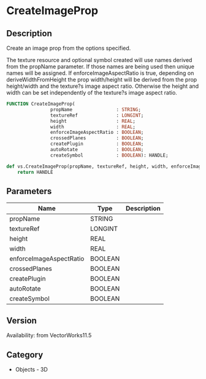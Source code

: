 # CreateImageProp

## Description
Create an image prop from the options specified.  

The texture resource and optional symbol created will use names derived from the propName parameter.  If those names are being used then unique names will be assigned.  If enforceImageAspectRatio is true, depending on deriveWidthFromHeight the prop width/height will be derived from the prop height/width and the texture?s image aspect ratio. Otherwise the height and width can be set independently of the texture?s image aspect ratio.

```pascal
FUNCTION CreateImageProp(
				propName                : STRING;
				textureRef              : LONGINT;
				height                  : REAL;
				width                   : REAL;
				enforceImageAspectRatio : BOOLEAN;
				crossedPlanes           : BOOLEAN;
				createPlugin            : BOOLEAN;
				autoRotate              : BOOLEAN;
				createSymbol            : BOOLEAN): HANDLE;
```

```python
def vs.CreateImageProp(propName, textureRef, height, width, enforceImageAspectRatio, crossedPlanes, createPlugin, autoRotate, createSymbol):
    return HANDLE
```

## Parameters
|Name|Type|Description|
|---|---|---|
|propName|STRING|   |
|textureRef|LONGINT|   |
|height|REAL|   |
|width|REAL|   |
|enforceImageAspectRatio|BOOLEAN|   |
|crossedPlanes|BOOLEAN|   |
|createPlugin|BOOLEAN|   |
|autoRotate|BOOLEAN|   |
|createSymbol|BOOLEAN|   |

## Version
Availability: from VectorWorks11.5

## Category
* Objects - 3D


